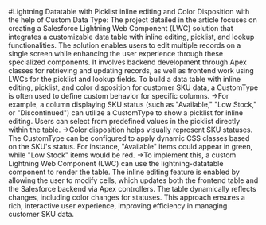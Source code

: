 #Lightning Datatable with Picklist inline editing and Color Disposition with the help of Custom Data Type:
The project detailed in the article focuses on creating a Salesforce Lightning Web Component (LWC) solution that integrates a customizable data table with inline editing, picklist, and lookup functionalities. The solution enables users to edit multiple records on a single screen while enhancing the user experience through these specialized components. It involves backend development through Apex classes for retrieving and updating records, as well as frontend work using LWCs for the picklist and lookup fields. To build a data table with inline editing, picklist, and color disposition for customer SKU data, a CustomType is often used to define custom behavior for specific columns. 
->For example, a column displaying SKU status (such as "Available," "Low Stock," or "Discontinued") can utilize a CustomType to show a picklist for inline editing. Users can select from predefined values in the picklist directly within the table.
->Color disposition helps visually represent SKU statuses. The CustomType can be configured to apply dynamic CSS classes based on the SKU's status. For instance, "Available" items could appear in green, while "Low Stock" items would be red.
->To implement this, a custom Lightning Web Component (LWC) can use the lightning-datatable component to render the table. The inline editing feature is enabled by allowing the user to modify cells, which updates both the frontend table and the Salesforce backend via Apex controllers. The table dynamically reflects changes, including color changes for statuses.
This approach ensures a rich, interactive user experience, improving efficiency in managing customer SKU data.
